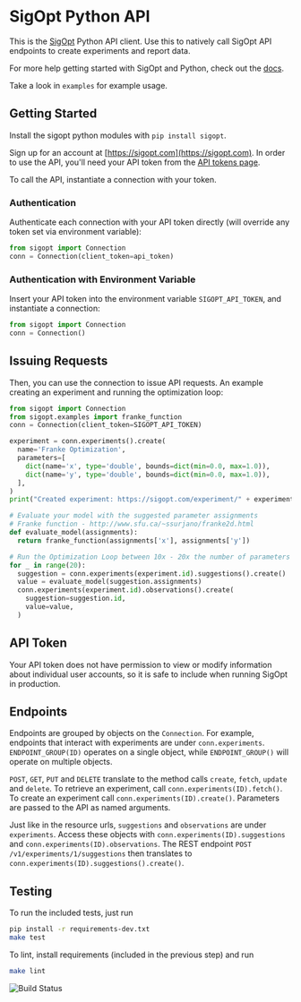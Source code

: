 # SigOpt Python API

This is the [SigOpt](https://sigopt.com) Python API client.
Use this to natively call SigOpt API endpoints to create experiments and report data.

For more help getting started with SigOpt and Python, check out the [docs](https://sigopt.com/docs/overview/python).

Take a look in `examples` for example usage.

## Getting Started

Install the sigopt python modules with `pip install sigopt`.

Sign up for an account at [https://sigopt.com](https://sigopt.com).
In order to use the API, you'll need your API token from the [API tokens page](https://sigopt.com/tokens/info).

To call the API, instantiate a connection with your token.

### Authentication
Authenticate each connection with your API token directly (will override any token set via environment variable):
```python
from sigopt import Connection
conn = Connection(client_token=api_token)
```

### Authentication with Environment Variable
Insert your API token into the environment variable `SIGOPT_API_TOKEN`, and instantiate a connection:

```python
from sigopt import Connection
conn = Connection()
```


## Issuing Requests
Then, you can use the connection to issue API requests. An example creating an experiment and running the
optimization loop:

```python
from sigopt import Connection
from sigopt.examples import franke_function
conn = Connection(client_token=SIGOPT_API_TOKEN)

experiment = conn.experiments().create(
  name='Franke Optimization',
  parameters=[
    dict(name='x', type='double', bounds=dict(min=0.0, max=1.0)),
    dict(name='y', type='double', bounds=dict(min=0.0, max=1.0)),
  ],
)
print("Created experiment: https://sigopt.com/experiment/" + experiment.id);

# Evaluate your model with the suggested parameter assignments
# Franke function - http://www.sfu.ca/~ssurjano/franke2d.html
def evaluate_model(assignments):
  return franke_function(assignments['x'], assignments['y'])

# Run the Optimization Loop between 10x - 20x the number of parameters
for _ in range(20):
  suggestion = conn.experiments(experiment.id).suggestions().create()
  value = evaluate_model(suggestion.assignments)
  conn.experiments(experiment.id).observations().create(
    suggestion=suggestion.id,
    value=value,
  )
```

## API Token

Your API token does not have permission to view or modify information about individual user accounts,
so it is safe to include when running SigOpt in production.

## Endpoints

Endpoints are grouped by objects on the `Connection`.
For example, endpoints that interact with experiments are under `conn.experiments`.
`ENDPOINT_GROUP(ID)` operates on a single object, while `ENDPOINT_GROUP()` will operate on multiple objects.

`POST`, `GET`, `PUT` and `DELETE` translate to the method calls `create`, `fetch`, `update` and `delete`.
To retrieve an experiment, call `conn.experiments(ID).fetch()`. To create an experiment call
`conn.experiments(ID).create()`. Parameters are passed to the API as named arguments.

Just like in the resource urls, `suggestions` and `observations` are under `experiments`.
Access these objects with `conn.experiments(ID).suggestions` and `conn.experiments(ID).observations`.
The REST endpoint `POST /v1/experiments/1/suggestions` then translates to `conn.experiments(ID).suggestions().create()`.

## Testing

To run the included tests, just run

```bash
pip install -r requirements-dev.txt
make test
```

To lint, install requirements (included in the previous step) and run
```bash
make lint
```

![Build Status](https://travis-ci.org/sigopt/sigopt-python.svg?branch=master)
